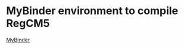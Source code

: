 # MyBinder environment to compile RegCM5

[MyBinder](https://mybinder.org/v2/gh/jesusff/binder-regcm5/main?urlpath=git-pull%3Frepo%3Dhttps%253A%252F%252Fgithub.com%252FICTP%252FRegCM%26urlpath%3Dlab%252Ftree%252FRegCM%252F%26branch%3DVersion5)
